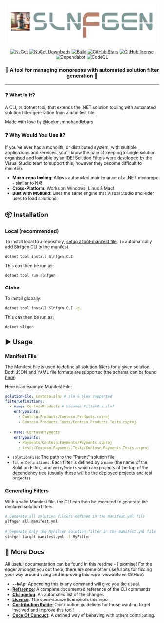 <div align="center">

![Slnfgen](https://raw.githubusercontent.com/lookmumnohandlebars/SlnfgenCLI/refs/heads/main/docs/assets/slnfgen-logo.png)

[![NuGet](https://img.shields.io/nuget/v/Slnfgen.CLI.svg)](https://www.nuget.org/packages/Slnfgen.CLI) [![NuGet Downloads](https://img.shields.io/nuget/dt/slnfgen.cli)](https://www.nuget.org/packages/Slnfgen.CLI)
[![Build](https://github.com/lookmumnohandlebars/slnfgencli/actions/workflows/main.merge.yml/badge.svg)](https://github.com/lookmumnohandlebars/slnfgencli/actions/workflows/main.merge.yml)
[![GitHub Stars](https://img.shields.io/github/stars/lookmumnohandlebars/slnfgencli.svg)](https://github.com/lookmumnohandlebars/slnfgencli/stargazers) [![GitHub license](https://img.shields.io/github/license/lookmumnohandlebars/slnfgencli)](https://img.shields.io/github/license/lookmumnohandlebars/slnfgencli) ![Dependabot](https://img.shields.io/badge/dependabot-enabled-025E8C?logo=dependabot&logoColor=white) ![CodeQL](https://github.com/lookmumnohandlebars/slnfgencli/actions/workflows/github-code-scanning/codeql/badge.svg)

### 🎉 A tool for managing monorepos with automated solution filter generation 🎉

---

</div>

### ❓ What Is It?

A CLI, or dotnet tool, that extends the .NET solution tooling with automated solution filter generation from a manifest file.

Made with love by @lookmumnohandlebars

### ❓ Why Would You Use It?

If you've ever had a monolith, or distributed system, with multiple applications and services, you'll know the pain of keeping a single solution organised and loadable by an IDE! Solution Filters were developed by the Visual Studio team to support this, however they become difficult to maintain.

- **Mono-repo tooling**: Allows automated maintenance of a .NET monorepo - similar to NX!
- **Cross-Platform**: Works on Windows, Linux & Mac!
- **Built with MSBuild**: Uses the same engine that Visual Studio and Rider uses to load solutions!

## 📦 Installation

### Local (recommended)

To install local to a repository, [setup a tool-manifest file](https://learn.microsoft.com/en-us/dotnet/core/tools/local-tools-how-to-use#create-a-manifest-file). To automatically add Slnfgen.CLI to the manifest

```bash
dotnet tool install Slnfgen.CLI
```

This can then be run as:

```
dotnet tool run slnfgen
```

### Global

To install globally:

```bash
dotnet tool install Slnfgen.CLI -g
```

This can then be run as:

```bash
dotnet slfgen
```

## ▶️ Usage

### Manifest File

The Manifest File is used to define all solution filters for a given solution. Both JSON and YAML file formats are supported (the schema can be found [here](./schema/manifest-file.schema.json))

Here is an example Manifest File:

```yml
solutionFile: Contoso.slnx # sln & slnx supported
filterDefinitions:
  - name: ContosoProducts # becomes FilterOne.slnf
    entrypoints:
      - Contoso.Products/Contoso.Products.csproj
      - Contoso.Products.Tests/Contoso.Products.Tests.csproj

  - name: ContosoPayments
    entrypoints:
      - Payments/Contoso.Payments/Payments.csproj
      - tests/Contoso.Payments.Tests/Contoso.Payments.Tests.csproj
```

- `solutionFile`: The path to the "Parent" solution file
- `filterDefinitions`: Each filter is defined by a `name` (the name of the Solution Filter), and `entryPoints` which are projects at the top of the dependency tree (usually these will be the deployed projects and test projects)

### Generating Filters

With a valid Manifest file, the CLI can then be executed to generate the declared solution filters

```bash
# Generate all solution filters defined in the manifest.yml file
slfngen all manifest.yml

# Generate only the MyFilter solution filter in the manifest.yml file
slnfgen target manifest.yml -t MyFilter
```

## 📑 More Docs

All useful documentation can be found in this readme - I promise! For the eager amongst you out there, there are some other useful bits for finding your way around using and improving this repo (viewable on GitHub):

- **`--help`**: Appending this to any command will give you the usual.
- [**Reference**](./docs/reference.md): A complete documented reference of the CLI commands
- [**Changelog**](./docs/CHANGELOG.md): An automated list of the changes
- [**License**](./LICENSE): The open-source license ofs this repo
- [**Contribution Guide**](./docs/CONTRIBUTING.md): Contribution guidelines for those wanting to get involved and improve this tool!
- [**Code Of Conduct**](./docs/CODE_OF_CONDUCT.md): A defined way of behaving with others contributing.
